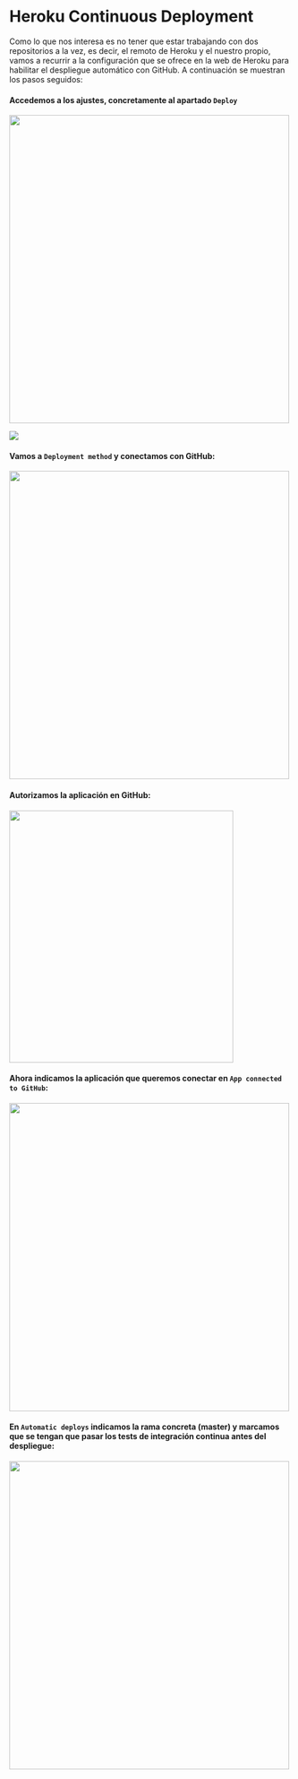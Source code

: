 # Heroku Continuous Deployment

Como lo que nos interesa es no tener que estar trabajando con dos repositorios a la vez, es decir, el remoto de Heroku y el nuestro propio, vamos a recurrir a la configuración que se ofrece en la web de Heroku para habilitar el despliegue automático con GitHub. A continuación se muestran los pasos seguidos:

#### Accedemos a los ajustes, concretamente al apartado ```Deploy``` 

<img src="https://github.com/pramartinez/IV_project/blob/master/docs/images/h1.png" width="500" height="550" />

![]("images/h1.png")

####  Vamos a ```Deployment method``` y conectamos con GitHub:

<img src="https://github.com/pramartinez/IV_project/blob/master/docs/images/h2.png" width="500" height="550" />

#### Autorizamos la aplicación en GitHub:

<img src="https://github.com/pramartinez/IV_project/blob/master/docs/images/h3.png" width="400" height="450" />

#### Ahora indicamos la aplicación que queremos conectar en ```App connected to GitHub```:

<img src="https://github.com/pramartinez/IV_project/blob/master/docs/images/h4.png" width="500" height="550" />

#### En ```Automatic deploys``` indicamos la rama concreta (master) y marcamos que se tengan que pasar los tests de integración continua antes del despliegue:

<img src="https://github.com/pramartinez/IV_project/blob/master/docs/images/h7.png" width="500" height="550" />

